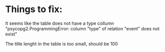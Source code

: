 # Things to fix:

It seems like the table does not have a type collumn
	"psycopg2.ProgrammingError: column "type" of relation "event" does not exist"

The title lenght in the table is too small, should be 100
